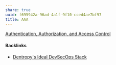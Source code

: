 ```yaml
---
share: true
uuid: f695942a-96ad-4a1f-9f10-cced4ae7bf97
title: AAA
---
```

[Authentication, Authorization, and Access Control](https://docs.oracle.com/cd/B14117_01/server.101/q20201/howto/auth.html)

#### Backlinks

* [Dentropy's Ideal DevSecOps Stack](/406a13ea-5f64-440a-b454-6b43afe9e0d5)